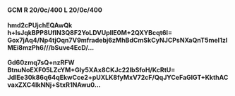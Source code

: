 #### GCM R 20/0c/400 L 20/0c/400
**hmd2cPUjchEQAwQk**<br/>**h+lsJqkBPP8UfIN3Q8F2YoLDVUpllE0M+2QXYBcqt6I=**<br/>**Gox7jAq4/Np4tjOqn7V9mfradebj6zMhBdCmSkCyNJCPsNXaQnT5meI1zlMEi8mzPh6///bSuve4EcD/...**<br/><br/>
**Gd60zmq7sQ+nzRFW**<br/>**BtnuNoEXF05LZcYM+Gly5XAx8CKJc22lbSfoH/KcRtU=**<br/>**JdlEe30k86q64qEkwCce2+pUXLK8fyMxV72cF/QqJYCeFaGlGT+KkthACvaxZXC4lkNNj+StxR1NAwu0...**